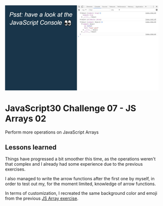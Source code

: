 ![JS07](js07.jpg)
# JavaScript30 Challenge 07 - JS Arrays 02
Perform more operations on JavaScript Arrays

## Lessons learned

Things have progressed a bit smoother this time, as the operations weren't that complex and I already had some experience due to the previous exercises.

I also managed to write the arrow functions after the first one by myself, in order to test out my, for the moment limited, knowledge of arrow functions.

In terms of customization, I recreated the same background color and emoji from the previous [JS Array exercise](https://github.com/andreidbr/JS30/tree/master/04JSarray).
